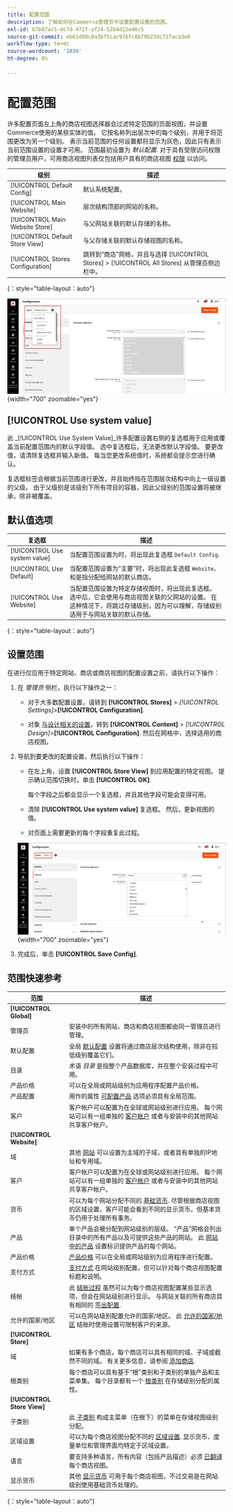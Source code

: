 ```yaml
---
title: 配置范围
description: 了解如何在Commerce管理员中设置配置设置的范围。
exl-id: b7b87ac5-dc7d-472f-af24-52b4d12e46c5
source-git-commit: eb61d90c0a3bf5cac976fc8b79b23dc717aca3e6
workflow-type: tm+mt
source-wordcount: '1039'
ht-degree: 0%

---
```


# 配置范围

许多配置页面左上角的商店视图选择器会过滤特定范围的页面视图，并设置Commerce使用的某些实体的值。 它按名称列出层次中的每个级别，并用于将范围更改为另一个级别。 表示当前范围的任何设置都将显示为灰色，因此只有表示当前范围设置的设置才可用。 范围最初设置为 _默认配置_. 对于具有受限访问权限的管理员用户，可用商店视图列表仅包括用户具有的商店视图 [权限](../systems/permissions.md) 以访问。

| 级别 | 描述 |
|--- |--- |
| [!UICONTROL Default Config] | 默认系统配置。 |
| [!UICONTROL Main Website] | 层次结构顶部的网站的名称。 |
| [!UICONTROL Main Website Store] | 与父网站关联的默认存储的名称。 |
| [!UICONTROL Default Store View] | 与父存储关联的默认存储视图的名称。 |
| [!UICONTROL Stores Configuration] | 跳转到“商店”网格，并且与选择 [!UICONTROL Stores] > [!UICONTROL All Stores] 从管理员侧边栏中。 |

{：style=&quot;table-layout：auto&quot;}

![已选中“使用系统值”复选框](./assets/store-view-control.png){width="700" zoomable="yes"}

## [!UICONTROL Use system value]

此 _[!UICONTROL Use System Value]_许多配置设置右侧的复选框用于应用或覆盖当前配置范围内的默认字段值。 选中复选框后，无法更改默认字段值。 要更改值，请清除复选框并输入新值。 每当您更改系统值时，系统都会提示您进行确认。

复选框标签会根据当前范围进行更改，并且始终指在范围层次结构中向上一级设置的父级。 由于父级别是该级别下所有项目的容器，因此父级别的范围设置将被继承，除非被覆盖。

## 默认值选项

| 复选框 | 描述 |
|--- |--- |
| [!UICONTROL Use system value] | 当配置范围设置为时，将出现此复选框 `Default Config`. |
| [!UICONTROL Use Default] | 当配置范围设置为“主要”时，将出现此复选框 `Website`、和是指分配给网站的默认商店。 |
| [!UICONTROL Use Website] | 当配置范围设置为特定存储视图时，将出现此复选框。 选中后，它会使用与商店视图关联的父网站的设置。 在这种情况下，将跳过存储级别，因为可以理解，存储级别适用于与网站关联的默认存储。 |

{：style=&quot;table-layout：auto&quot;}

## 设置范围

在进行仅应用于特定网站、商店或商店视图的配置设置之前，请执行以下操作：

1. 在 _管理员_ 侧栏，执行以下操作之一：

   - 对于大多数配置设置，请转到 **[!UICONTROL Stores]** > _[!UICONTROL Settings]_>**[!UICONTROL Configuration]**.

   - 对象 [与设计相关的设置](../content-design/configuration.md)，转到 **[!UICONTROL Content]** > _[!UICONTROL Design]_>**[!UICONTROL Configuration]**. 然后在网格中，选择适用的商店视图。

1. 导航到要更改的配置设置，然后执行以下操作：

   - 在左上角，设置 **[!UICONTROL Store View]** 到应用配置的特定视图。 提示确认范围切换时，单击 **[!UICONTROL OK]**.

     每个字段之后都会显示一个复选框，并且其他字段可能会变得可用。

   - 清除 **[!UICONTROL Use system value]** 复选框。 然后，更新视图的值。

   - 对页面上需要更新的每个字段重复此过程。

   ![设置法国商店视图的“国家/地区”选项](./assets/store-view-french.png){width="700" zoomable="yes"}

1. 完成后，单击 **[!UICONTROL Save Config]**.

## 范围快速参考

| 范围 | 描述 |
|--- |--- |
| **[!UICONTROL Global]** |  |
| 管理员 | 安装中的所有网站、商店和商店视图都由同一管理员进行管理。 |
| 默认配置 | 全局 [默认配置](../getting-started/websites-stores-views.md#scope-settings) 设置将通过商店层次结构使用，除非在较低级别覆盖它们。 |
| 目录 | 术语 _目录_ 是指整个产品数据库，并在整个安装过程中可用。 |
| 产品价格 | 可以在全局或网站级别为应用程序配置产品价格。 |
| 产品配置 | 用作的属性 [可配置产品](../catalog/product-create-configurable.md) 选项必须具有全局范围。 |
| 客户 | 客户帐户可以配置为在全球或网站级别进行应用。 每个网站可以有一组单独的 [客户帐户](../customers/customer-account-scope.md) 或者与安装中的其他网站共享客户帐户。 |
| **[!UICONTROL Website]** |  |
| 域 | 其他 [网站](../stores-purchase/introduction.md#store-structure) 可以设置为主域的子域，或者具有单独的IP地址和专用域。 |
| 客户 | 客户帐户可以配置为在全球或网站级别进行应用。 每个网站可以有一组单独的 [客户帐户](../customers/customer-account-scope.md) 或者与安装中的其他网站共享客户帐户。 |
| 货币 | 可以为每个网站分配不同的 [基础货币](../stores-purchase/currency-configuration.md). 尽管根据商店视图的区域设置，客户可能会看到不同的显示货币，但基本货币仍用于处理所有事务。 |
| 产品 | 单个产品会被分配到网站级别的层级。 “产品”网格会列出目录中的所有产品以及可提供这些产品的网站。 此 [网站中的产品](../catalog/settings-basic-websites.md) 设置标识提供产品的每个网站。 |
| 产品价格 | [产品价格](../catalog/catalog-price-scope.md) 可以在全局或网站级别为应用程序进行配置。 |
| 支付方式 | [支付方式](../stores-purchase/payments.md) 在网站级别配置，但可以针对每个商店视图配置标题和说明。 |
| 结帐 | 此 [结账过程](../stores-purchase/checkout-process.md) 虽然可以为每个商店视图配置某些显示选项，但会在网站级别进行显示。 与网站关联的所有商店具有相同的 [签出配置](../stores-purchase/checkout-process.md#checkout-options). |
| 允许的国家/地区 | 可以在网站级别配置允许的国家/地区。 此 [允许的国家/地区](../getting-started/store-details.md#country-options) 结账时使用设置可限制客户的来源。 |
| **[!UICONTROL Store]** |  |
| 域 | 如果有多个商店，每个商店可以具有相同的域、子域或截然不同的域。 有关更多信息，请参阅 [添加商店](../stores-purchase/stores.md#add-stores). |
| 根类别 | 每个商店可以具有基于“根”类别和子类别的单独产品和主菜单集。 每个目录都有一个 [根类别](../catalog/category-root.md) 在存储级别分配的属性。 |
| **[!UICONTROL Store View]** |  |
| 子类别 | 此 [子类别](../catalog/category-create.md#category-structure) 构成主菜单（在根下）的菜单在存储视图级别分配。 |
| 区域设置 | 可以为每个商店视图分配不同的 [区域设置](../getting-started/store-details.md#locale-options). 显示货币、度量单位和管理界面均特定于区域设置。 |
| 语言 | 要支持多种语言，所有内容（包括产品描述）必须 [已翻译](../stores-purchase/store-localize.md#localize-products) 每个商店视图。 |
| 显示货币 | 其他 [显示货币](../stores-purchase/currency-configuration.md) 可用于每个商店视图，不过交易是在网站级别使用基础货币处理的。 |

{：style=&quot;table-layout：auto&quot;}
